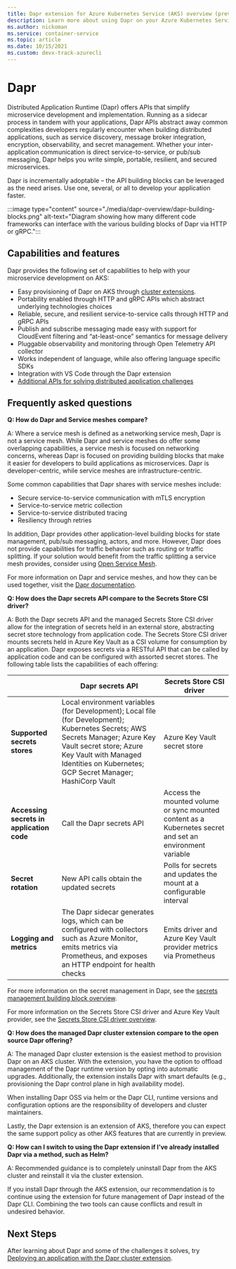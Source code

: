 ```yaml
---
title: Dapr extension for Azure Kubernetes Service (AKS) overview (preview)
description: Learn more about using Dapr on your Azure Kubernetes Service (AKS) cluster to develop applications.
ms.author: nickoman
ms.service: container-service
ms.topic: article
ms.date: 10/15/2021
ms.custom: devx-track-azurecli
---
```


# Dapr

Distributed Application Runtime (Dapr) offers APIs that simplify microservice development and implementation. Running as a sidecar process in tandem with your applications, Dapr APIs abstract away common complexities developers regularly encounter when building distributed applications, such as service discovery, message broker integration, encryption, observability, and secret management. Whether your inter-application communication is direct service-to-service, or pub/sub messaging, Dapr helps you write simple, portable, resilient, and secured microservices.

Dapr is incrementally adoptable – the API building blocks can be leveraged as the need arises. Use one, several, or all to develop your application faster.

:::image type="content" source="./media/dapr-overview/dapr-building-blocks.png" alt-text="Diagram showing how many different code frameworks can interface with the various building blocks of Dapr via HTTP or gRPC.":::

## Capabilities and features 

Dapr provides the following set of capabilities to help with your microservice development on AKS:

* Easy provisioning of Dapr on AKS through [cluster extensions][cluster-extensions].
* Portability enabled through HTTP and gRPC APIs which abstract underlying technologies choices
* Reliable, secure, and resilient service-to-service calls through HTTP and gRPC APIs
* Publish and subscribe messaging made easy with support for CloudEvent filtering and “at-least-once” semantics for message delivery
* Pluggable observability and monitoring through Open Telemetry API collector
* Works independent of language, while also offering language specific SDKs
* Integration with VS Code through the Dapr extension
* [Additional APIs for solving distributed application challenges][dapr-blocks]

## Frequently asked questions

**Q: How do Dapr and Service meshes compare?**

A: Where a service mesh is defined as a networking service mesh, Dapr is not a service mesh. While Dapr and service meshes do offer some overlapping capabilities, a service mesh is focused on networking concerns, whereas Dapr is focused on providing building blocks that make it easier for developers to build applications as microservices. Dapr is developer-centric, while service meshes are infrastructure-centric.  

Some common capabilities that Dapr shares with service meshes include:

* Secure service-to-service communication with mTLS encryption
* Service-to-service metric collection
* Service-to-service distributed tracing
* Resiliency through retries

In addition, Dapr provides other application-level building blocks for state management, pub/sub messaging, actors, and more. However, Dapr does not provide capabilities for traffic behavior such as routing or traffic splitting. If your solution would benefit from the traffic splitting a service mesh provides, consider using [Open Service Mesh][osm-docs].  

For more information on Dapr and service meshes, and how they can be used together, visit the [Dapr documentation][dapr-docs].

**Q: How does the Dapr secrets API compare to the Secrets Store CSI driver?**

A: Both the Dapr secrets API and the managed Secrets Store CSI driver allow for the integration of secrets held in an external store, abstracting secret store technology from application code. The Secrets Store CSI driver mounts secrets held in Azure Key Vault as a CSI volume for consumption by an application. Dapr exposes secrets via a RESTful API that can be called by application code and can be configured with assorted secret stores. The following table lists the capabilities of each offering:

| | Dapr secrets API | Secrets Store CSI driver |
| --- | --- | ---|
| **Supported secrets stores** | Local environment variables (for Development); Local file (for Development); Kubernetes Secrets; AWS Secrets Manager; Azure Key Vault secret store; Azure Key Vault with Managed Identities on Kubernetes; GCP Secret Manager; HashiCorp Vault | Azure Key Vault secret store|
| **Accessing secrets in application code** | Call the Dapr secrets API | Access the mounted volume or sync mounted content as a Kubernetes secret and set an environment variable |
| **Secret rotation** | New API calls obtain the updated secrets | Polls for secrets and updates the mount at a configurable interval |
| **Logging and metrics** | The Dapr sidecar generates logs, which can be configured with collectors such as Azure Monitor, emits metrics via Prometheus, and exposes an HTTP endpoint for health checks | Emits driver and Azure Key Vault provider metrics via Prometheus |

For more information on the secret management in Dapr, see the [secrets management building block overview][dapr-secrets-block].

For more information on the Secrets Store CSI driver and Azure Key Vault provider, see the [Secrets Store CSI driver overview][csi-secrets-store].

**Q: How does the managed Dapr cluster extension compare to the open source Dapr offering?**

A: The managed Dapr cluster extension is the easiest method to provision Dapr on an AKS cluster. With the extension, you have the option to offload management of the Dapr runtime version by opting into automatic upgrades. Additionally, the extension installs Dapr with smart defaults (e.g., provisioning the Dapr control plane in high availability mode).

When installing Dapr OSS via helm or the Dapr CLI, runtime versions and configuration options are the responsibility of developers and cluster maintainers.  

Lastly, the Dapr extension is an extension of AKS, therefore you can expect the same support policy as other AKS features that are currently in preview.

**Q: How can I switch to using the Dapr extension if I’ve already installed Dapr via a method, such as Helm?**

A: Recommended guidance is to completely uninstall Dapr from the AKS cluster and reinstall it via the cluster extension.  

If you install Dapr through the AKS extension, our recommendation is to continue using the extension for future management of Dapr instead of the Dapr CLI. Combining the two tools can cause conflicts and result in undesired behavior.

## Next Steps

After learning about Dapr and some of the challenges it solves, try [Deploying an application with the Dapr cluster extension][dapr-quickstart].

<!-- LINKS -->
<!-- Internal -->
[csi-secrets-store]: ./csi-secrets-store-driver.md
[osm-docs]: ./open-service-mesh-about.md
[cluster-extensions]: ./cluster-extensions.md
[dapr-quickstart]: ./quickstart-dapr.md

<!-- External -->
[dapr-docs]: https://docs.dapr.io/
[dapr-blocks]: https://docs.dapr.io/concepts/building-blocks-concept/
[dapr-secrets-block]: https://docs.dapr.io/developing-applications/building-blocks/secrets/secrets-overview/